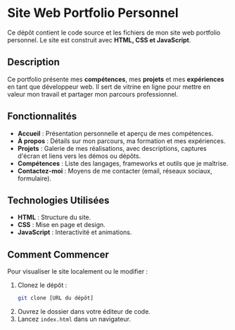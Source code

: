 # Site Web Portfolio Personnel  

Ce dépôt contient le code source et les fichiers de mon site web portfolio personnel. Le site est construit avec **HTML, CSS et JavaScript**.  

## Description  

Ce portfolio présente mes **compétences**, mes **projets** et mes **expériences** en tant que développeur web. Il sert de vitrine en ligne pour mettre en valeur mon travail et partager mon parcours professionnel.  

## Fonctionnalités  

- **Accueil** : Présentation personnelle et aperçu de mes compétences.  
- **À propos** : Détails sur mon parcours, ma formation et mes expériences.  
- **Projets** : Galerie de mes réalisations, avec descriptions, captures d'écran et liens vers les démos ou dépôts.  
- **Compétences** : Liste des langages, frameworks et outils que je maîtrise.  
- **Contactez-moi** : Moyens de me contacter (email, réseaux sociaux, formulaire).  

## Technologies Utilisées  

- **HTML** : Structure du site.  
- **CSS** : Mise en page et design.  
- **JavaScript** : Interactivité et animations.  

## Comment Commencer  

Pour visualiser le site localement ou le modifier :  

1. Clonez le dépôt :  
   ```bash  
   git clone [URL du dépôt]  
   ```  
2. Ouvrez le dossier dans votre éditeur de code.  
3. Lancez `index.html` dans un navigateur.  

